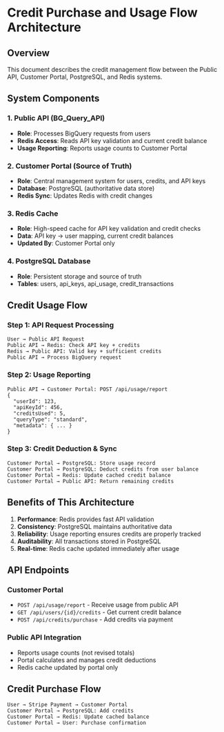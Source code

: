 # Credit Purchase and Usage Flow Architecture

## Overview
This document describes the credit management flow between the Public API, Customer Portal, PostgreSQL, and Redis systems.

## System Components

### 1. Public API (BG_Query_API)
- **Role**: Processes BigQuery requests from users
- **Redis Access**: Reads API key validation and current credit balance
- **Usage Reporting**: Reports usage counts to Customer Portal

### 2. Customer Portal (Source of Truth)
- **Role**: Central management system for users, credits, and API keys
- **Database**: PostgreSQL (authoritative data store)
- **Redis Sync**: Updates Redis with credit changes

### 3. Redis Cache
- **Role**: High-speed cache for API key validation and credit checks
- **Data**: API key → user mapping, current credit balances
- **Updated By**: Customer Portal only

### 4. PostgreSQL Database
- **Role**: Persistent storage and source of truth
- **Tables**: users, api_keys, api_usage, credit_transactions

## Credit Usage Flow

### Step 1: API Request Processing
```
User → Public API Request
Public API → Redis: Check API key + credits
Redis → Public API: Valid key + sufficient credits
Public API → Process BigQuery request
```

### Step 2: Usage Reporting
```
Public API → Customer Portal: POST /api/usage/report
{
  "userId": 123,
  "apiKeyId": 456, 
  "creditsUsed": 5,
  "queryType": "standard",
  "metadata": { ... }
}
```

### Step 3: Credit Deduction & Sync
```
Customer Portal → PostgreSQL: Store usage record
Customer Portal → PostgreSQL: Deduct credits from user balance
Customer Portal → Redis: Update cached credit balance
Customer Portal → Public API: Return remaining credits
```

## Benefits of This Architecture

1. **Performance**: Redis provides fast API validation
2. **Consistency**: PostgreSQL maintains authoritative data
3. **Reliability**: Usage reporting ensures credits are properly tracked
4. **Auditability**: All transactions stored in PostgreSQL
5. **Real-time**: Redis cache updated immediately after usage

## API Endpoints

### Customer Portal
- `POST /api/usage/report` - Receive usage from public API
- `GET /api/users/{id}/credits` - Get current credit balance
- `POST /api/credits/purchase` - Add credits via payment

### Public API Integration
- Reports usage counts (not revised totals)
- Portal calculates and manages credit deductions
- Redis cache updated by portal only

## Credit Purchase Flow
```
User → Stripe Payment → Customer Portal
Customer Portal → PostgreSQL: Add credits
Customer Portal → Redis: Update cached balance
Customer Portal → User: Purchase confirmation
```